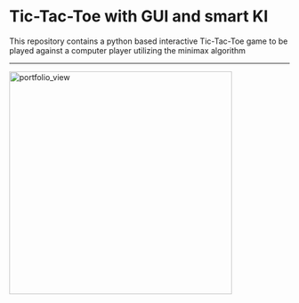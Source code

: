 # Tic-Tac-Toe with GUI and smart KI

This repository contains a python based interactive Tic-Tac-Toe game to be played against a computer player utilizing the minimax algorithm

---

<img width="400" alt="portfolio_view" src="https://user-images.githubusercontent.com/90109108/133911461-75468323-97f5-465b-a3d2-bcb8b78c0ffe.gif">



